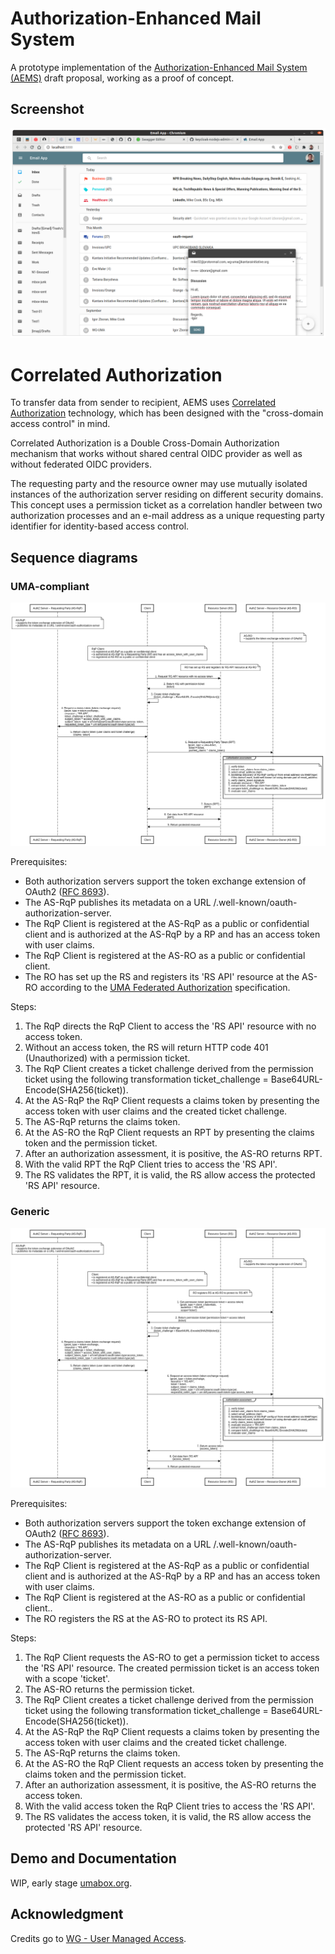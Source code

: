 # Authorization-Enhanced Mail System

A prototype implementation of the [Authorization-Enhanced Mail System (AEMS)][1] draft proposal, working as a proof of concept.

## Screenshot

![GUI](./images/gui.png)

# Correlated Authorization

To transfer data from sender to recipient, AEMS uses [Correlated Authorization][2] technology, which has been designed with the "cross-domain access control" in mind.

Correlated Authorization is a Double Cross-Domain Authorization mechanism that works without shared central OIDC provider as well as without federated OIDC providers.

The requesting party and the resource owner may use mutually isolated instances of the authorization server residing on different security domains. This concept uses a permission ticket as a correlation handler between two authorization processes and an e-mail address as a unique requesting party identifier for identity-based access control.

## Sequence diagrams

### UMA-compliant

![Sequence Diagram - uma-compliant](./images/correlated-authz-uma.png)

Prerequisites:

* Both authorization servers support the token exchange extension of OAuth2 ([RFC 8693][3]).
* The AS-RqP publishes its metadata on a URL /.well-known/oauth-authorization-server.
* The RqP Client is registered at the AS-RqP as a public or confidential client and is authorized at the AS-RqP by a RP and has an access token with user claims.
* The RqP Client is registered at the AS-RO as a public or confidential client.
* The RO has set up the RS and registers its 'RS API' resource at the AS-RO according to the [UMA Federated Authorization][4] specification.

Steps:

1. The RqP directs the RqP Client to access the 'RS API' resource with no access token.
2. Without an access token, the RS will return HTTP code 401 (Unauthorized) with a permission ticket.
3. The RqP Client creates a ticket challenge derived from the permission ticket using the following transformation ticket_challenge = Base64URL-Encode(SHA256(ticket)).
4. At the AS-RqP the RqP Client requests a claims token by presenting the access token with user claims and the created ticket challenge.
5. The AS-RqP returns the claims token.
6. At the AS-RO the RqP Client requests an RPT by presenting the claims token and the permission ticket.
7. After an authorization assessment, it is positive, the AS-RO returns RPT.
8. With the valid RPT the RqP Client tries to access the 'RS API'.
9. The RS validates the RPT, it is valid, the RS allow access the protected 'RS API' resource. 

### Generic

![Sequence Diagram - generic](./images/correlated-authz-generic.png)

Prerequisites:

* Both authorization servers support the token exchange extension of OAuth2 ([RFC 8693][3]).
* The AS-RqP publishes its metadata on a URL /.well-known/oauth-authorization-server.
* The RqP Client is registered at the AS-RqP as a public or confidential client and is authorized at the AS-RqP by a RP and has an access token with user claims.
* The RqP Client is registered at the AS-RO as a public or confidential client..
* The RO registers the RS at the AS-RO to protect its RS API.

Steps:

1. The RqP Client requests the AS-RO to get a permission ticket to access the 'RS API' resource. The created permission ticket is an access token with a scope 'ticket'.
2. The AS-RO returns the permission ticket.
3. The RqP Client creates a ticket challenge derived from the permission ticket using the following transformation ticket_challenge = Base64URL-Encode(SHA256(ticket)).
4. At the AS-RqP the RqP Client requests a claims token by presenting the access token with user claims and the created ticket challenge.
5. The AS-RqP returns the claims token.
6. At the AS-RO the RqP Client requests an access token by presenting the claims token and the permission ticket.
7. After an authorization assessment, it is positive, the AS-RO returns the access token.
8. With the valid access token the RqP Client tries to access the 'RS API'.
9. The RS validates the access token, it is valid, the RS allow access the protected 'RS API' resource. 

## Demo and Documentation

WIP, early stage [umabox.org][6].

## Acknowledgment

Credits go to [WG - User Managed Access][5].

[1]: https://github.com/uma-email/proposal/blob/master/authorization-enhanced-mail-system-draft-02.pdf
[2]: https://github.com/uma-email/proposal/blob/master/correlated-authorization-draft-00.pdf
[3]: https://www.rfc-editor.org/rfc/rfc8693.html
[4]: https://docs.kantarainitiative.org/uma/wg/rec-oauth-uma-federated-authz-2.0.html
[5]: https://kantarainitiative.org/confluence/display/uma/Home
[6]: https://www.umabox.org
